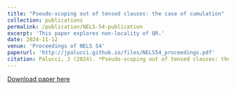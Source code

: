 ```yaml
---
title: "Pseudo-scoping out of tensed clauses: the case of cumulation"
collection: publications
permalink: /publication/NELS-54-publication
excerpt: 'This paper explores non-locality of QR.'
date: 2024-11-12
venue: 'Proceedings of NELS 54'
paperurl: 'http://jpalucci.github.io/files/NELS54_proceedings.pdf'
citation: Palucci, J (2024). *Pseudo-scoping out of tensed clauses: the case of cumulation*. Proceedings of the 54th Annual Meeting of the North East Linguistic Society.
---
```


[Download paper here](http://jpalucci.github.io/files/NELS54_proceedings.pdf)

